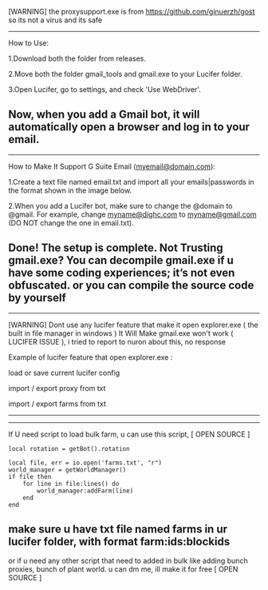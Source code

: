 [WARNING]
the proxysupport.exe is from https://github.com/ginuerzh/gost so its not a virus and its safe

-------

How to Use:

1.Download both the folder from releases.

2.Move both the folder gmail_tools and gmail.exe to your Lucifer folder.

3.Open Lucifer, go to settings, and check 'Use WebDriver'.

Now, when you add a Gmail bot, it will automatically open a browser and log in to your email. 
--------------------------
--------------------------
How to Make It Support G Suite Email (myemail@domain.com):

1.Create a text file named email.txt and import all your emails|passwords in the format shown in the image below.

2.When you add a Lucifer bot, make sure to change the @domain to @gmail. For example, change myname@dighc.com to myname@gmail.com (DO NOT change the one in email.txt).

Done! The setup is complete.
Not Trusting gmail.exe?
You can decompile gmail.exe if u have some coding experiences; it’s not even obfuscated. or you can compile the source code by yourself
---------------------
---------------------
[WARNING] 
Dont use any lucifer feature that make it open explorer.exe ( the built in file manager in windows )
It Will Make gmail.exe won't work ( LUCIFER ISSUE ), i tried to report to nuron about this, no response

Example of lucifer feature that open explorer.exe :

load or save current lucifer config

import / export proxy from txt 

import / export farms from txt 

---------------------
---------------------
If U need script to load bulk farm, u can use this script, [ OPEN SOURCE ]
```
local rotation = getBot().rotation

local file, err = io.open('farms.txt', "r")
world_manager = getWorldManager()
if file then
    for line in file:lines() do
        world_manager:addFarm(line)
    end
end
```


make sure u have txt file named farms in ur lucifer folder, with format farm:ids:blockids 
--------------
or if u need any other script that need to added in bulk like adding bunch proxies, bunch of plant world. u can dm me, ill make it for free [ OPEN SOURCE ] 
